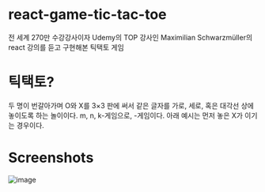 # react-game-tic-tac-toe

전 세계 270만 수강강사이자 Udemy의 TOP 강사인 Maximilian Schwarzmüller의 react 강의를 듣고 구현해본 틱택토 게임

# 틱택토?

두 명이 번갈아가며 O와 X를 3×3 판에 써서 같은 글자를 가로, 세로, 혹은 대각선 상에 놓이도록 하는 놀이이다. m, n, k-게임으로, -게임이다. 아래 예시는 먼저 놓은 X가 이기는 경우이다.

# Screenshots
![image](https://github.com/Jeongumgu/react-game-tic-tac-toe/assets/33191329/ea8df1ff-66cf-406c-98c8-d43640374419)
